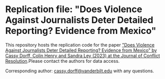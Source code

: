 # Replication file: "Does Violence Against Journalists Deter Detailed Reporting? Evidence from Mexico" 

This repository hosts the replication code for the paper ["Does Violence Against Journalists Deter Detailed Reporting? Evidence from Mexico" by Cassy Dorff, Colin Henry and Sandra Ley (2023) at the Journal of Conflict Resolution](https://journals.sagepub.com/doi/abs/10.1177/00220027221128307).Please contact the authors for data access.

Corresponding author: cassy.dorff@vanderbilt.edu with any questions.
  
